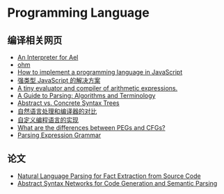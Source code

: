 # Programming Language
## 编译相关网页
* [An Interpreter for Ael](http://cs.lmu.edu/~ray/notes/aelinterpreter/)
* [ohm](https://github.com/harc/ohm)
* [How to implement a programming language in JavaScript](http://lisperator.net/pltut/)
* [强类型 JavaScript 的解决方案](http://www.ruanyifeng.com/blog/2015/02/strong-typing-javascript.html)
* [A tiny evaluator and compiler of arithmetic expressions.](https://github.com/mgechev/tiny-compiler)
* [A Guide to Parsing: Algorithms and Terminology](https://tomassetti.me/guide-parsing-algorithms-terminology/)
* [Abstract vs. Concrete Syntax Trees](https://eli.thegreenplace.net/2009/02/16/abstract-vs-concrete-syntax-trees/)
* [自然语言处理和编译器的对比](https://www.cnblogs.com/auroratony/p/6078930.html)
* [自定义编程语言的实现](https://www.jianshu.com/p/6a2f4ae4e099)
* [What are the differences between PEGs and CFGs?
](https://stackoverflow.com/questions/5501074/what-are-the-differences-between-pegs-and-cfgs)
* [Parsing Expression Grammar](https://en.wikipedia.org/wiki/Parsing_expression_grammar)
## 论文
* [Natural Language Parsing for Fact Extraction from Source Code](https://pdfs.semanticscholar.org/22f2/3c869093cb78f22356b797a5726b3a0ee80a.pdf)
* [Abstract Syntax Networks for Code Generation and Semantic Parsing](http://nlp.cs.berkeley.edu/pubs/Rabinovich-Stern-Klein_2017_AbstractSyntaxNetworks_paper.pdf)
